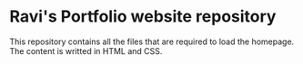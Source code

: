 # Ravi's Portfolio website repository


This repository contains all the files that are required to load the homepage. 
The content is writted in HTML and CSS.